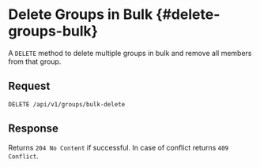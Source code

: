 # Delete Groups in Bulk {#delete-groups-bulk}

A `DELETE` method to delete multiple groups in bulk and remove all members from that group.

## Request

`DELETE /api/v1/groups/bulk-delete`

## Response

Returns `204 No Content` if successful. In case of conflict returns `409 Conflict`.
